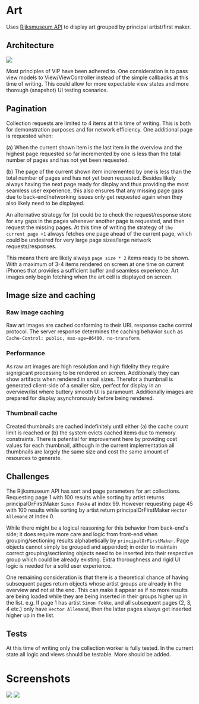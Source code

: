 # Art
Uses [Rijksmuseum API](https://data.rijksmuseum.nl/object-metadata/api/) to display art grouped by principal artist/first maker.

## Architecture
![](Images/architecture-vip.png)

Most principles of VIP have been adhered to. One consideration is to pass view models to View/ViewController instead of the simple callbacks at this time of writing. This could allow for more expectable view states and more thorough (snapshot) UI testing scenarios.

## Pagination
Collection requests are limited to 4 items at this time of writing. This is both for demonstration purposes and for network efficiency. One additional page is requested when:

(a) When the current shown item is the last item in the overview and the highest page requested so far incremented by one is less than the total number of pages and has not yet been requested.

(b) The page of the current shown item incremented by one is less than the total number of pages and has not yet been requested. Besides likely always having the next page ready for display and thus providing the most seamless user experience, this also ensures that any missing page gaps due to back-end/networking issues only get requested again when they also likely need to be displayed.

An alternative strategy for (b) could be to check the request/response store for any gaps in the pages whenever another page is requested, and then request the missing pages. At this time of writing the strategy of `the current page +1` always fetches one page ahead of the current page, which could be undesired for very large page sizes/large network requests/responses.

This means there are likely always `page size * 2` items ready to be shown. With a maximum of 3-4 items rendered on screen at one time on current iPhones that provides a sufficient buffer and seamless experience. Art images only begin fetching when the art cell is displayed on screen.

## Image size and caching
### Raw image caching
Raw art images are cached conforming to their URL response cache control protocol. The server response determines the caching behavior such as `Cache-Control: public, max-age=86400, no-transform`.

### Performance
As raw art images are high resolution and high fidelity they require signigicant processing to be rendered on screen. Additionally they can show artifacts when rendered in small sizes. Therefor a thumbnail is generated client-side of a smaller size, perfect for display in an overview/list where buttery smooth UI is paramount. Additionally images are prepared for display asynchronously before being rendered.

### Thumbnail cache
Created thumbnails are cached indefinitely until either (a) the cache count limit is reached or (b) the system evicts cached items due to memory constraints. There is potential for improvement here by providing cost values for each thumbnail, although in the current implementation all thumbnails are largely the same size and cost the same amount of resources to generate.

## Challenges
The Rijksmuseum API has sort and page parameters for art collections. Requesting page 1 with 100 results while sorting by artist returns principalOrFirstMaker `Simon Fokke` at index 99. However requesting page 45 with 100 results while sorting by artist return principalOrFirstMaker `Hector Allemand` at index 0.

While there might be a logical reasoning for this behavior from back-end's side; it does require more care and logic from front-end when grouping/sectioning results alphabetically by `principalOrFirstMaker`. Page objects cannot simply be grouped and appended; in order to maintain correct grouping/sectioning objects need to be inserted into their respective group which could be already existing. Extra thoroughness and rigid UI logic is needed for a solid user experience.

One remaining consideration is that there is a theoretical chance of having subsequent pages return objects whose artist groups are already in the overview and not at the end. This can make it appear as if no more results are being loaded while they are being inserted in their groups higher up in the list. e.g. If page 1 has artist `Simon Fokke`, and all subsequent pages (2, 3, 4 etc.) only have `Hector Allemand`, then the latter pages always get inserted higher up in the list.


## Tests
At this time of writing only the collection worker is fully tested. In the current state all logic and views should be testable. More should be added.

# Screenshots
![](Images/art-overview.png)
![](Images/art-detail.png)